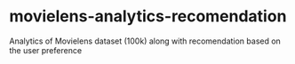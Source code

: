 # movielens-analytics-recomendation
Analytics of Movielens dataset (100k) along with recomendation based on the user preference
